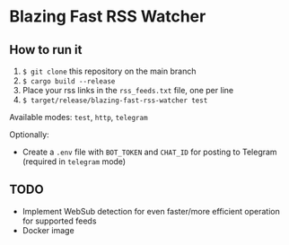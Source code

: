 # Blazing Fast RSS Watcher

## How to run it

1. `$ git clone` this repository on the main branch
2. `$ cargo build --release`
3. Place your rss links in the `rss_feeds.txt` file, one per line
4. `$ target/release/blazing-fast-rss-watcher test`

Available modes: `test`, `http`, `telegram`

Optionally:

- Create a `.env` file with `BOT_TOKEN` and `CHAT_ID` for posting to Telegram (required in `telegram` mode)

## TODO

- Implement WebSub detection for even faster/more efficient operation for supported feeds
- Docker image
